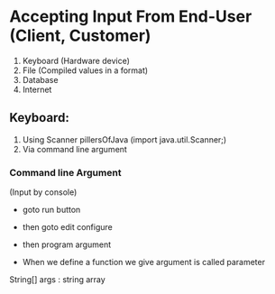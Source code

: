  # Accepting Input From End-User (Client, Customer)
 
 1. Keyboard (Hardware device) 
 2. File (Compiled values in a format)
 3. Database 
 4. Internet
 
 
 ## Keyboard:
 
 1. Using Scanner pillersOfJava        (import java.util.Scanner;)
 2. Via command line argument
   
### Command line Argument
 
 (Input by console)
- goto run button 
- then goto edit configure
- then program argument

- When we define a function we give argument is called parameter

String[] args : string array